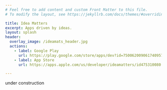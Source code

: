 ```yaml
---
# Feel free to add content and custom Front Matter to this file.
# To modify the layout, see https://jekyllrb.com/docs/themes/#overriding-theme-defaults

title: Idea Matters
excerpt: Apps driven by ideas.
layout: splash
header:
  overlay_image: /ideamats_header.jpg
  actions: 
    - label: Google Play
      url: https://play.google.com/store/apps/dev?id=7500620090617409572
    - label: App Store
      url: https://apps.apple.com/us/developer/ideamatters/id475310080

---
```


under construction
